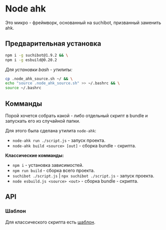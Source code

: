 # Node ahk

Это микро - фреймворк, основанный на suchibot, призванный заменить ahk.

## Предварительная установка

```bash
npm i -g suchibot@1.9.2 && \
npm i -g esbuild@0.20.2
```

*Для установки bash - утилиты:*

```bash
cp .node_ahk_source.sh ~/ && \
echo "source .node_ahk_source.sh" >> ~/.bashrc && \
source ~/.bashrc
```

## Комманды

Порой хочется собрать какой - либо отдельный скрипт в bundle и запускать его из случайной папки.

Для этого была сделана утилита `node-ahk`:

+ `node-ahk run ./script.js` - запуск проекта.
+ `node-ahk build <source> [out]` - сборка bundle - скрипта.

**Классические комманды:**

+ `npm i` - установка зависимостей.
+ `npm run build` - сборка всего проекта.
+ `suchibot ./script.js` | `npx suchibot ./script.js` - запуск проекта.
+ `node esbuild.js <source> <out>` - сборка bundle - скрипта.

## API

### Шаблон

Для классического скрипта есть [шаблон](./src/scripts/template.ts).